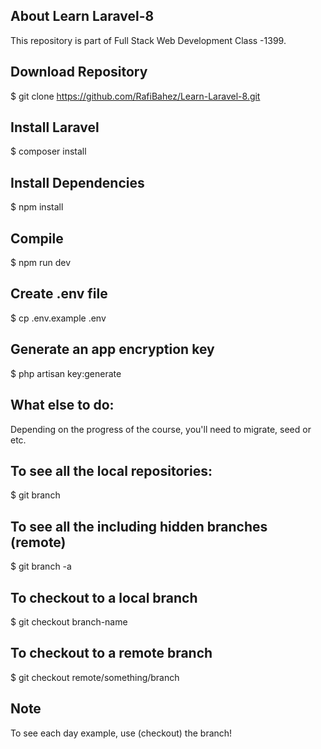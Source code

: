 ## About Learn Laravel-8

This repository is part of Full Stack Web Development Class -1399.

## Download Repository

$ git clone https://github.com/RafiBahez/Learn-Laravel-8.git

## Install Laravel 
$ composer install

## Install Dependencies 
$ npm install

## Compile 
$ npm run dev

## Create .env file
$ cp .env.example .env

## Generate an app encryption key
$ php artisan key:generate

## What else to do:
Depending on the progress of the course, you'll need to migrate, seed or etc.

## To see all the local repositories:
$ git branch

## To see all the including hidden branches (remote)
$ git branch -a

## To checkout to a local branch
$ git  checkout branch-name

## To checkout to a remote branch

$ git checkout remote/something/branch

## Note
To see each day example, use (checkout) the branch!
